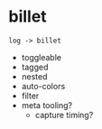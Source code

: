 # billet

    log -> billet

- toggleable
- tagged
- nested
- auto-colors
- filter
- meta tooling?
  - capture timing?
